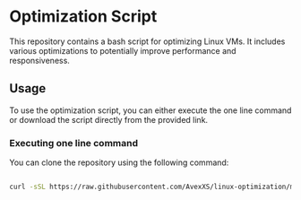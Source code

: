 # Optimization Script

This repository contains a bash script for optimizing Linux VMs. It includes various optimizations to potentially improve performance and responsiveness.

## Usage

To use the optimization script, you can either execute the one line command or download the script directly from the provided link.

### Executing one line command

You can clone the repository using the following command:

```bash

curl -sSL https://raw.githubusercontent.com/AvexXS/linux-optimization/main/optimization.sh | bash -


